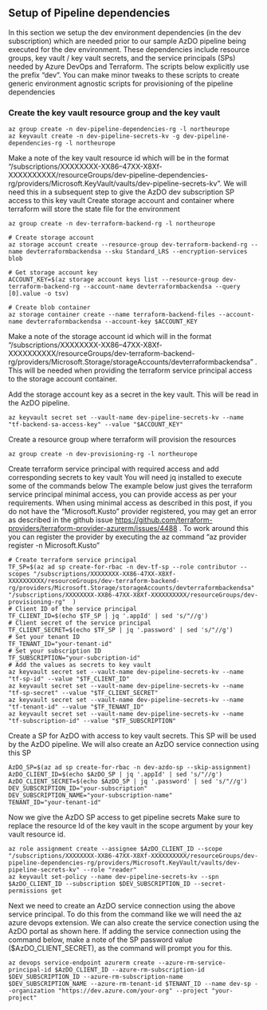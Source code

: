 ## Setup of Pipeline dependencies
In this section we setup the dev environment dependencies (in the dev subscription) which are needed prior to our sample AzDO pipeline being executed for the dev environment. These dependencies include resource groups, key vault / key vault secrets, and the service principals (SPs) needed by Azure DevOps and Terraform.
The scripts below explicitly use the prefix “dev”. You can make minor tweaks to these scripts to create generic environment agnostic scripts for provisioning of the pipeline dependencies

### Create the key vault resource group and the key vault
```
az group create -n dev-pipeline-dependencies-rg -l northeurope
az keyvault create -n dev-pipeline-secrets-kv -g dev-pipeline-dependencies-rg -l northeurope
```

Make a note of the key vault resource id which will be in the format “/subscriptions/XXXXXXXX-XX86–47XX-X8Xf-XXXXXXXXXX/resourceGroups/dev-pipeline-dependencies-rg/providers/Microsoft.KeyVault/vaults/dev-pipeline-secrets-kv”. We will need this in a subsequent step to give the AzDO dev subscription SP access to this key vault
Create storage account and container where terraform will store the state file for the environment
```
az group create -n dev-terraform-backend-rg -l northeurope

# Create storage account
az storage account create --resource-group dev-terraform-backend-rg --name devterraformbackendsa --sku Standard_LRS --encryption-services blob

# Get storage account key
ACCOUNT_KEY=$(az storage account keys list --resource-group dev-terraform-backend-rg --account-name devterraformbackendsa --query [0].value -o tsv)

# Create blob container
az storage container create --name terraform-backend-files --account-name devterraformbackendsa --account-key $ACCOUNT_KEY
```
Make a note of the storage account id which will in the format “/subscriptions/XXXXXXXX-XX86–47XX-X8Xf-XXXXXXXXXX/resourceGroups/dev-terraform-backend-rg/providers/Microsoft.Storage/storageAccounts/devterraformbackendsa” . This will be needed when providing the terraform service principal access to the storage account container.

Add the storage account key as a secret in the key vault. This will be read in the AzDO pipeline.
```
az keyvault secret set --vault-name dev-pipeline-secrets-kv --name "tf-backend-sa-access-key" --value "$ACCOUNT_KEY"
```
Create a resource group where terraform will provision the resources
```
az group create -n dev-provisioning-rg -l northeurope
```
Create terraform service principal with required access and add corresponding secrets to key vault
You will need jq installed to execute some of the commands below
The example below just gives the terraform service principal minimal access, you can provide access as per your requirements. When using minimal access as described in this post, if you do not have the “Microsoft.Kusto” provider registered, you may get an error as described in the github issue https://github.com/terraform-providers/terraform-provider-azurerm/issues/4488 . To work around this you can register the provider by executing the az command “az provider register -n Microsoft.Kusto”

```
# Create terraform service principal
TF_SP=$(az ad sp create-for-rbac -n dev-tf-sp --role contributor --scopes "/subscriptions/XXXXXXXX-XX86-47XX-X8Xf-XXXXXXXXXX/resourceGroups/dev-terraform-backend-rg/providers/Microsoft.Storage/storageAccounts/devterraformbackendsa" "/subscriptions/XXXXXXXX-XX86-47XX-X8Xf-XXXXXXXXXX/resourceGroups/dev-provisioning-rg"  )
# Client ID of the service principal
TF_CLIENT_ID=$(echo $TF_SP | jq '.appId' | sed 's/"//g')
# Client secret of the service principal
TF_CLIENT_SECRET=$(echo $TF_SP | jq '.password' | sed 's/"//g')
# Set your tenant ID
TF_TENANT_ID="your-tenant-id"
# Set your subscription ID
TF_SUBSCRIPTION="your-subcription-id"
# Add the values as secrets to key vault
az keyvault secret set --vault-name dev-pipeline-secrets-kv --name "tf-sp-id" --value "$TF_CLIENT_ID"
az keyvault secret set --vault-name dev-pipeline-secrets-kv --name "tf-sp-secret" --value "$TF_CLIENT_SECRET"
az keyvault secret set --vault-name dev-pipeline-secrets-kv --name "tf-tenant-id" --value "$TF_TENANT_ID"
az keyvault secret set --vault-name dev-pipeline-secrets-kv --name "tf-subscription-id" --value "$TF_SUBSCRIPTION"
```

Create a SP for AzDO with access to key vault secrets.
This SP will be used by the AzDO pipeline. We will also create an AzDO service connection using this SP
```
AzDO_SP=$(az ad sp create-for-rbac -n dev-azdo-sp --skip-assignment)
AzDO_CLIENT_ID=$(echo $AzDO_SP | jq '.appId' | sed 's/"//g')
AzDO_CLIENT_SECRET=$(echo $AzDO_SP | jq '.password' | sed 's/"//g')
DEV_SUBSCRIPTION_ID="your-subscription"
DEV_SUBSCRIPTION_NAME="your-subscription-name"
TENANT_ID="your-tenant-id"
```

Now we give the AzDO SP access to get pipeline secrets
Make sure to replace the resource Id of the key vault in the scope argument by your key vault resource id.

```
az role assignment create --assignee $AzDO_CLIENT_ID --scope "/subscriptions/XXXXXXXX-XX86-47XX-X8Xf-XXXXXXXXXX/resourceGroups/dev-pipeline-dependencies-rg/providers/Microsoft.KeyVault/vaults/dev-pipeline-secrets-kv" --role "reader"
az keyvault set-policy --name dev-pipeline-secrets-kv --spn $AzDO_CLIENT_ID --subscription $DEV_SUBSCRIPTION_ID --secret-permissions get
```

Next we need to create an AzDO service connection using the above service principal. To do this from the command like we will need the az azure devops extension. We can also create the service conection using the AzDO portal as shown here. If adding the service connection using the command below, make a note of the SP password value ($AzDO_CLIENT_SECRET), as the command will prompt you for this.
```
az devops service-endpoint azurerm create --azure-rm-service-principal-id $AzDO_CLIENT_ID --azure-rm-subscription-id $DEV_SUBSCRIPTION_ID --azure-rm-subscription-name $DEV_SUBSCRIPTION_NAME --azure-rm-tenant-id $TENANT_ID --name dev-sp --organization "https://dev.azure.com/your-org" --project "your-project"
```
